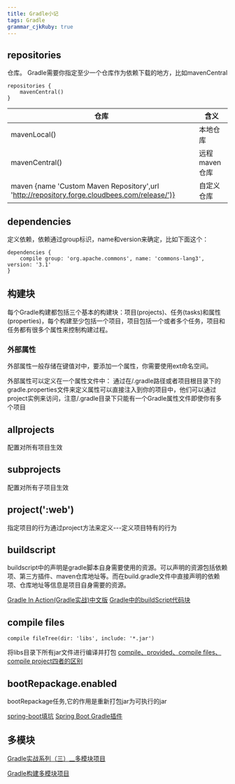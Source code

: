 ```yaml
---
title: Gradle小记 
tags: Gradle
grammar_cjkRuby: true
---
```


## repositories 

仓库。
Gradle需要你指定至少一个仓库作为依赖下载的地方，比如mavenCentral
```
repositories {
    mavenCentral()
}
```
|仓库|含义|
|---|---|
|mavenLocal()|本地仓库|
|mavenCentral()|远程maven仓库|
| maven {name 'Custom Maven Repository',url 'http://repository.forge.cloudbees.com/release/')}|自定义仓库|
## dependencies 
定义依赖，依赖通过group标识，name和version来确定，比如下面这个：
```
dependencies {
    compile group: 'org.apache.commons', name: 'commons-lang3', version: '3.1'
}
```
## 构建块

每个Gradle构建都包括三个基本的构建块：项目(projects)、任务(tasks)和属性(properties)，每个构建至少包括一个项目，项目包括一个或者多个任务，项目和任务都有很多个属性来控制构建过程。

### 外部属性
外部属性一般存储在键值对中，要添加一个属性，你需要使用ext命名空间。

外部属性可以定义在一个属性文件中： 通过在/.gradle路径或者项目根目录下的gradle.properties文件来定义属性可以直接注入到你的项目中，他们可以通过project实例来访问，注意/.gradle目录下只能有一个Gradle属性文件即使你有多个项目

## allprojects 
配置对所有项目生效
## subprojects
配置对所有子项目生效
## project(':web') 
指定项目的行为通过project方法来定义---定义项目特有的行为
## buildscript
buildscript中的声明是gradle脚本自身需要使用的资源。可以声明的资源包括依赖项、第三方插件、maven仓库地址等。而在build.gradle文件中直接声明的依赖项、仓库地址等信息是项目自身需要的资源。

[Gradle In Action(Gradle实战)中文版](https://www.gitbook.com/book/lippiouyang/gradle-in-action-cn/details)
[Gradle中的buildScript代码块](http://www.cnblogs.com/huang0925/p/3940528.html)

## compile files

```
compile fileTree(dir: 'libs', include: '*.jar')
```
将libs目录下所有jar文件进行编译并打包
[compile、provided、compile files、compile project四者的区别](http://blog.csdn.net/xiaoxiaoniaoge/article/details/50519501)


## bootRepackage.enabled

bootRepackage任务,它的作用是重新打包jar为可执行的jar

[spring-boot填坑](http://blog.csdn.net/buyaore_wo/article/details/78062684)
[Spring Boot Gradle插件](https://course.tianmaying.com/spring-boot-reference+lesson-59#8)


## 多模块
[Gradle实战系列（三）__多模块项目](https://www.cnblogs.com/linjl/p/6361970.html)

[Gradle构建多模块项目](https://yq.aliyun.com/articles/25589)